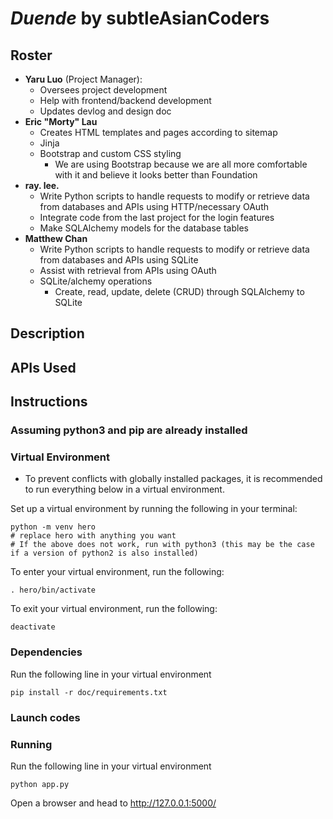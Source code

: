 # _Duende_ by subtleAsianCoders

## Roster

- **Yaru Luo** (Project Manager):
  - Oversees project development
  - Help with frontend/backend development
  - Updates devlog and design doc
- **Eric "Morty" Lau**
  - Creates HTML templates and pages according to sitemap 
  - Jinja
  - Bootstrap and custom CSS styling 
    - We are using Bootstrap because we are all more comfortable with it and believe it looks better than Foundation
- **ray. lee.**
  - Write Python scripts to handle requests to modify or retrieve data from databases and APIs using HTTP/necessary OAuth 
  - Integrate code from the last project for the login features
  - Make SQLAlchemy models for the database tables
- **Matthew Chan**
  - Write Python scripts to handle requests to modify or retrieve data from databases and APIs using SQLite
  - Assist with retrieval from APIs using OAuth
  - SQLite/alchemy operations
    - Create, read, update, delete (CRUD) through SQLAlchemy to SQLite

## Description

## APIs Used

## Instructions

### Assuming python3 and pip are already installed

### Virtual Environment

- To prevent conflicts with globally installed packages, it is recommended to run everything below in a virtual environment.

Set up a virtual environment by running the following in your terminal:

```shell
python -m venv hero
# replace hero with anything you want
# If the above does not work, run with python3 (this may be the case if a version of python2 is also installed)
```

To enter your virtual environment, run the following:

```shell
. hero/bin/activate
```

To exit your virtual environment, run the following:

```shell
deactivate
```

### Dependencies

Run the following line in your virtual environment

```shell
pip install -r doc/requirements.txt
```

### Launch codes

### Running

Run the following line in your virtual environment

```shell
python app.py
```

Open a browser and head to <http://127.0.0.1:5000/>
